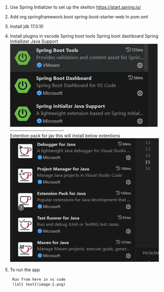 1. Use Spring Initializer to set up the skelton
https://start.spring.io/

2. Add 
        <dependency>
			<groupId>org.springframework.boot</groupId>
			<artifactId>spring-boot-starter-web</artifactId>
		</dependency>
    In pom.xml
3. Install jdk 17.0.10

4. Install plugins in vscode
        Spring boot tools
        Spring boot dashboard
        Spring Initiallizer Java Support
        ![alt text](image.png) 
        ---------------------------       
        Extention pack for jav
        this will install below extentions
        ![alt text](image-1.png)

5. To run the app

        Run from here in vs code
        ![alt text](image-2.png)


